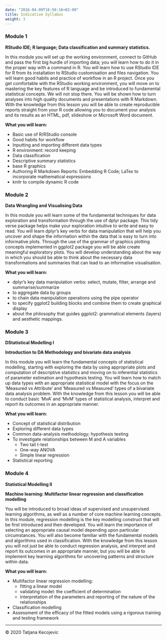 ```yaml
---
date: "2016-04-09T16:50:16+02:00"
title: Indicative Syllabus
weight: 3
---
```


### Module 1
**RStudio IDE; R language; Data classification and summary statistics.**

In this module you will set up the working environment, connect to GitHub and pass the first big hurdle of importing data; you will learn how to do it in the proper way with a command in R. You will learn how to use RStudio IDE for R from its installation to RStudio customisation and files navigation. You will learn good habits and practice of workflow in an R project. Once you get comfortable with the RStudio working environment, you will move on to mastering the key features of R language and be introduced to fundamental statistical concepts. We will not stop there. You will be shown how to turn analyses into high quality documents and presentations with R Markdown. With the knowledge from this lesson you will be able to create reproducible reports straight from your R code allowing you to document your analysis and its results as an HTML, pdf, slideshow or Microsoft Word document.

**What you will learn:**

* Basic use of R/RStudio console
* Good habits for workflow
* Inputting and importing different data types
* R environment: record keeping
* Data classification
* Descriptive summary statistics
* base R graphics
* Authoring R Markdown Reports: Embedding R Code; LaTex to incorporate mathematical expressions
* knitr to compile dynamic R code

### Module 2

**Data Wrangling and Visualising Data**

In this module you will learn some of the fundamental techniques for data exploration and transformation through the use of dplyr package. This tidy verse package helps make your exploration intuitive to write and easy to read. You will learn dplyr’s key verbs for data manipulation that will help you uncover and shape the information within the data that is easy to turn into informative plots. Through the use of the grammar of graphics plotting concepts implemented in ggplot2 package you will be able create meaningful exploratory plots. You will develop understanding about the way in which you should be able to think about the necessary data transformations and summaries that can lead to an informative visualisation.  

**What you will learn:**

*	dplyr’s key data manipulation verbs: select, mutate, filter, arrange and summarise/summarize
* to aggregate data by groups
* to chain data manipulation operations using the pipe operator
* to specify ggplot2 building blocks and combine them to create graphical display
* about the philosophy that guides ggplot2: grammatical elements (layers) and aesthetic mappings.


### Module 3

**DStatistical Modelling I**

**Introduction to DA Methodology and bivariate data analysis**

In this module you will learn the fundamental concepts of statistical modelling, starting with exploring the data by using appropriate plots and computation of descriptive statistics and moving on to inferential statistics of parameter estimation and hypothesis testing. You will learn how to match up data types with an appropriate statistical model with the focus on the ‘Measured vs Attribute’ and ‘Measured vs Measured’ types of a bivariate data analysis problem. With the knowledge from this lesson you will be able to conduct basic ‘MvA’ and ‘MvM’ types of statistical analysis, interpret and report its outcomes in an appropriate manner.


**What you will learn:**

* Concept of statistical distribution
* Exploring different data types
* Common data-analysis methodology; hypothesis testing
* To investigate relationships between M and A variables
  - Two tail t-test
  - One-way ANOVA
  - Simple linear regression 
* Statistical reporting

### Module 4

**Statistical Modelling II** 

**Machine learning: Multifactor linear regression and classification modelling**

You will be introduced to broad ideas of supervised and unsupervised learning algorithms, as well as a number of core machine learning concepts. In this module, regression modelling is the key modelling construct that will be first introduced and then developed. You will learn the importance of selecting an appropriate causal model depending upon particular circumstances. You will also become familiar with the fundamental models and algorithms used in classification. With the knowledge from this lesson you will not just be able to conduct regression analysis, and interpret and report its outcomes in an appropriate manner, but you will be able to implement key learning algorithms for uncovering patterns and structure within data.  


**What you will learn:**

*	Multifactor linear regression modelling:
    - fitting a linear model
    - validating model: the coefficient of determination
    - interpretation of the parameters and reporting of the nature of the relationships
*	Classification modelling
*	Assessment of the efficacy of the fitted models using a rigorous training and testing framework


-----------------------------
© 2020 Tatjana Kecojevic

